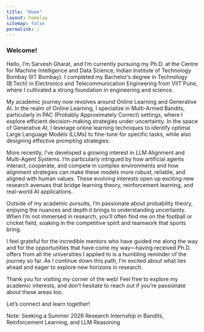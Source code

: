 ```yaml
---
title: "Home"
layout: homelay
sitemap: false
permalink: /
---
```


### Welcome!

Hello, I’m Sarvesh Gharat, and I’m currently pursuing my Ph.D. at the Centre for Machine Intelligence and Data Science, Indian Institute of Technology Bombay (IIT Bombay). I completed my Bachelor’s degree in Technology (B.Tech) in Electronics and Telecommunication Engineering from VIIT Pune, where I cultivated a strong foundation in engineering and science.

My academic journey now revolves around Online Learning and Generative AI. In the realm of Online Learning, I specialize in Multi-Armed Bandits, particularly in PAC (Probably Approximately Correct) settings, where I explore efficient decision-making strategies under uncertainty. In the space of Generative AI, I leverage online learning techniques to identify optimal Large Language Models (LLMs) to fine-tune for specific tasks, while also designing effective prompting strategies.

More recently, I’ve developed a growing interest in LLM Alignment and Multi-Agent Systems. I’m particularly intrigued by how artificial agents interact, cooperate, and compete in complex environments and how alignment strategies can make these models more robust, reliable, and aligned with human values. These evolving interests open up exciting new research avenues that bridge learning theory, reinforcement learning, and real-world AI applications.

Outside of my academic pursuits, I’m passionate about probability theory, enjoying the nuances and depth it brings to understanding uncertainty. When I’m not immersed in research, you’ll often find me on the football or cricket field, soaking in the competitive spirit and teamwork that sports bring.

I feel grateful for the incredible mentors who have guided me along the way and for the opportunities that have come my way—having received Ph.D. offers from all the universities I applied to is a humbling reminder of the journey so far. As I continue down this path, I’m excited about what lies ahead and eager to explore new horizons in research.

Thank you for visiting my corner of the web! Feel free to explore my academic interests, and don’t hesitate to reach out if you’re passionate about these areas too.

Let’s connect and learn together!

Note: Seeking a Summer 2026 Research Internship in Bandits, Reinforcement Learning, and LLM Reasoning


